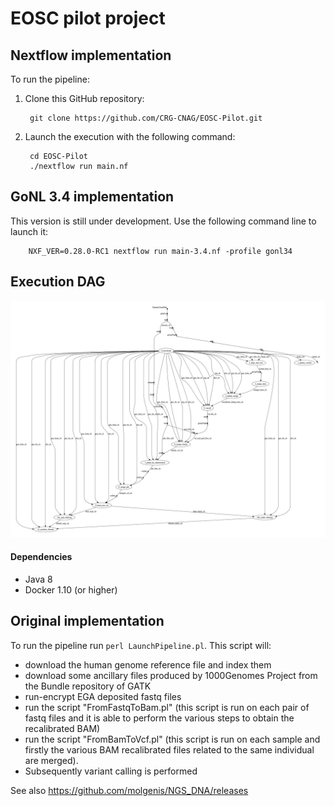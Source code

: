 # EOSC pilot project

## Nextflow implementation 

To run the pipeline: 

1. Clone this GitHub repository: 

        git clone https://github.com/CRG-CNAG/EOSC-Pilot.git 

2. Launch the execution with the following command:

        cd EOSC-Pilot
        ./nextflow run main.nf

## GoNL 3.4 implementation 

This version is still under development. Use the following 
command line to launch it: 

        NXF_VER=0.28.0-RC1 nextflow run main-3.4.nf -profile gonl34        
    
## Execution DAG 

![Execution DAG](misc/dag.png)

#### Dependencies 

* Java 8 
* Docker 1.10 (or higher)
    

## Original implementation 


To run the pipeline run `perl LaunchPipeline.pl`. This script will:

* download the human genome reference file and index them
* download some ancillary files produced by 1000Genomes Project from the Bundle repository of GATK
* run-encrypt EGA deposited fastq files
* run the script "FromFastqToBam.pl" (this script is run on each pair of fastq files and it is able to perform the various steps to obtain the recalibrated BAM)
* run the script "FromBamToVcf.pl" (this script is run on each sample and firstly the various BAM recalibrated files related to the same individual are merged). 
* Subsequently variant calling is performed


See also https://github.com/molgenis/NGS_DNA/releases

